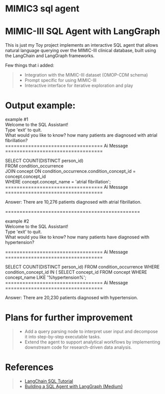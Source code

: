 # MIMIC3 sql agent

# MIMIC-III SQL Agent with LangGraph

This is just my Toy project implements an interactive SQL agent that allows natural language querying over the MIMIC-III clinical database, built using the LangChain and LangGraph frameworks.
   
 Few things that i added: 
>- Integration with the MIMIC-III dataset (OMOP-CDM schema)  
>- Prompt specific for using MIMIC-III  
>- Interactive interface for iterative exploration and play

# Output example:

example #1<br>
Welcome to the SQL Assistant! <br>
Type 'exit' to quit.<br>
What would you like to know? how many patients are diagnosed with atrial fibrillation?<br>
================================== Ai Message ==================================

SELECT COUNT(DISTINCT person_id) <br>
FROM condition_occurrence <br>
JOIN concept ON condition_occurrence.condition_concept_id = concept.concept_id <br>
WHERE concept.concept_name = 'atrial fibrillation';<br>
================================== Ai Message ==================================<br>

Answer: There are 10,276 patients diagnosed with atrial fibrillation.

===============================================<br>

example #2<br>
Welcome to the SQL Assistant! <br>
Type 'exit' to quit.<br>
What would you like to know? how many patients have diagnosed with hypertension?<br>

================================== Ai Message ==================================<br>

SELECT COUNT(DISTINCT person_id) 
FROM condition_occurrence 
WHERE condition_concept_id IN (
    SELECT concept_id 
    FROM concept 
    WHERE concept_name LIKE '%hypertension%';
================================== Ai Message ==================================<br>

Answer: There are 20,230 patients diagnosed with hypertension.

# Plans for further improvement
>- Add a query parsing node to interpret user input and decompose it into step-by-step executable tasks.
>- Extend the agent to support analytical workflows by implementing downstream code for research-driven data analysis.

# References
 >- [LangChain SQL Tutorial](https://python.langchain.com/docs/tutorials/sql_qa/)  
> - [Building a SQL Agent with LangGraph (Medium)](https://medium.com/@hayagriva99999/building-a-powerful-sql-agent-with-langgraph-a-step-by-step-guide-part-2-24e818d47672)
